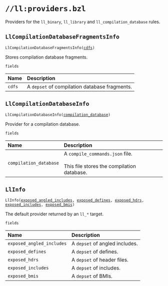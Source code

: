 # `//ll:providers.bzl`

Providers for the `ll_binary`, `ll_library` and `ll_compilation_database` rules.


<a id="LlCompilationDatabaseFragmentsInfo"></a>

## `LlCompilationDatabaseFragmentsInfo`

<pre><code>LlCompilationDatabaseFragmentsInfo(<a href="#LlCompilationDatabaseFragmentsInfo-cdfs">cdfs</a>)</code></pre>
Stores compilation database fragments.

`fields`


| Name  | Description |
| :------------- | :------------- |
| <a id="LlCompilationDatabaseFragmentsInfo-cdfs"></a>`cdfs` |  A <code>depset</code> of compilation database fragments.    |


<a id="LlCompilationDatabaseInfo"></a>

## `LlCompilationDatabaseInfo`

<pre><code>LlCompilationDatabaseInfo(<a href="#LlCompilationDatabaseInfo-compilation_database">compilation_database</a>)</code></pre>
Provider for a compilation database.

`fields`


| Name  | Description |
| :------------- | :------------- |
| <a id="LlCompilationDatabaseInfo-compilation_database"></a>`compilation_database` |  A <code>compile_commands.json</code> file.<br><br>        This file stores the compilation database.    |


<a id="LlInfo"></a>

## `LlInfo`

<pre><code>LlInfo(<a href="#LlInfo-exposed_angled_includes">exposed_angled_includes</a>, <a href="#LlInfo-exposed_defines">exposed_defines</a>, <a href="#LlInfo-exposed_hdrs">exposed_hdrs</a>, <a href="#LlInfo-exposed_includes">exposed_includes</a>, <a href="#LlInfo-exposed_bmis">exposed_bmis</a>)</code></pre>
The default provider returned by an `ll_*` target.

`fields`


| Name  | Description |
| :------------- | :------------- |
| <a id="LlInfo-exposed_angled_includes"></a>`exposed_angled_includes` |  A <code>depset</code> of angled includes.    |
| <a id="LlInfo-exposed_defines"></a>`exposed_defines` |  A <code>depset</code> of defines.    |
| <a id="LlInfo-exposed_hdrs"></a>`exposed_hdrs` |  A <code>depset</code> of header files.    |
| <a id="LlInfo-exposed_includes"></a>`exposed_includes` |  A <code>depset</code> of includes.    |
| <a id="LlInfo-exposed_bmis"></a>`exposed_bmis` |  A <code>depset</code> of BMIs.    |
